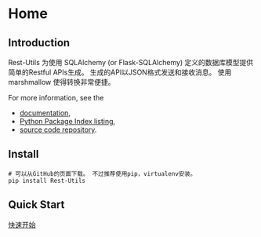 # Home

## Introduction ##

Rest-Utils 为使用 SQLAlchemy (or Flask-SQLAlchemy) 定义的数据库模型提供简单的Restful APIs生成。
生成的API以JSON格式发送和接收消息。
使用 marshmallow 使得转换非常便捷。

For more information, see the

  * [documentation](http://localhost:8000),
  * [Python Package Index listing](https://pypi.python.org/pypi/rest-utils),
  * [source code repository](https://github.com/windprog/rest-utils).

## Install

    # 可以从GitHub的页面下载。 不过推荐使用pip，virtualenv安装。
    pip install Rest-Utils

## Quick Start

[快速开始](/guide/quickstart.md)
